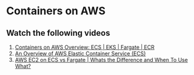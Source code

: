 # Containers on AWS

## Watch the following videos

1. [Containers on AWS Overview: ECS | EKS | Fargate | ECR](https://youtu.be/AYAh6YDXuho)
1. [An Overview of AWS Elastic Container Service (ECS)](https://youtu.be/I9VAMGEjW-Q)
1. [AWS EC2 on ECS vs Fargate | Whats the Difference and When To Use What?](https://youtu.be/DVrGXjjkpig)